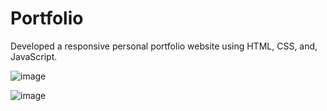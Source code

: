 # Portfolio
Developed a responsive personal portfolio website using HTML, CSS, and, JavaScript.

![image](https://github.com/anshuKumar99/Portfolio/assets/148548385/1eab8b8b-590a-449d-b649-ff79d572cdc6)

![image](https://github.com/anshuKumar99/Portfolio/assets/148548385/051667e0-aaf0-4063-b29f-c4063013e9fc)
